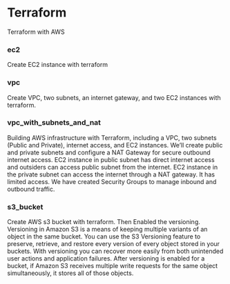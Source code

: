 # Terraform
Terraform with AWS

### ec2  
Create EC2 instance with terraform

### vpc  
Create VPC, two subnets, an internet gateway, and two EC2 instances with terraform.

### vpc_with_subnets_and_nat  
Building AWS infrastructure with Terraform, including a VPC, two subnets (Public and Private), internet access, and EC2 instances. We’ll create public and private subnets and configure a NAT Gateway for secure outbound internet access. EC2 instance in public subnet has direct internet access and outsiders can access public subnet from the internet. EC2 instance in the private subnet can access the internet through a NAT gateway. It has limited access. We have created Security Groups to manage inbound and outbound traffic.

### s3_bucket
Create AWS s3 bucket with terraform.
Then Enabled the versioning.
Versioning in Amazon S3 is a means of keeping multiple variants of an object in the same bucket. You can use the S3 Versioning feature to preserve, retrieve, and restore every version of every object stored in your buckets. With versioning you can recover more easily from both unintended user actions and application failures. After versioning is enabled for a bucket, if Amazon S3 receives multiple write requests for the same object simultaneously, it stores all of those objects.
